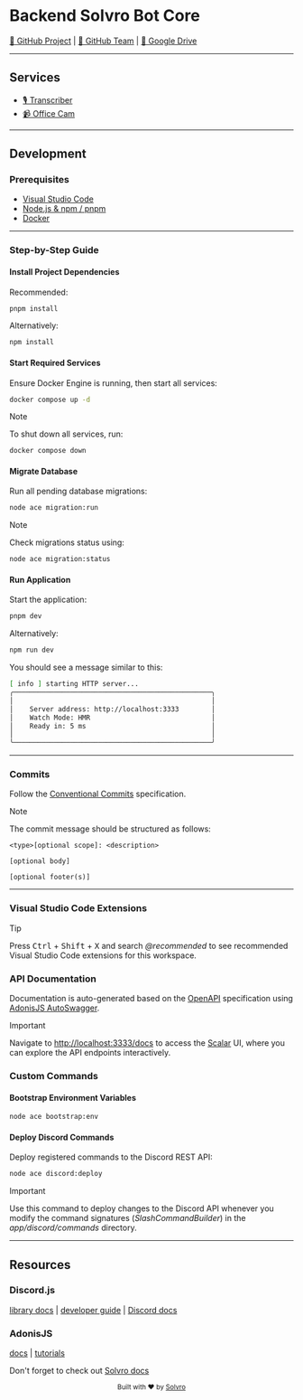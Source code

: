 # Backend Solvro Bot Core

[📂 GitHub Project](https://github.com/orgs/Solvro/projects/40) |
[👥 GitHub Team](https://github.com/orgs/Solvro/teams/solvro-bot) |
[💾 Google Drive](https://drive.google.com/drive/folders/1YeTG061qQ5Y9_eGXIXAa4POcpaZerIN5)

---

## Services

- [🎙️ Transcriber](https://github.com/Solvro/backend-solvro-bot-transcriber)
- [📹 Office Cam](https://github.com/Solvro/hardware-solvro-bot-office-cam)

---

## Development

### Prerequisites

- [Visual Studio Code](https://code.visualstudio.com/)
- [Node.js & npm / pnpm](https://nodejs.org/en/download)
- [Docker](https://www.docker.com/)

---

### Step-by-Step Guide

#### Install Project Dependencies

Recommended:

```bash
pnpm install
```

Alternatively:

```bash
npm install
```

#### Start Required Services

Ensure Docker Engine is running, then start all services:

```bash
docker compose up -d
```

> [!NOTE] 
> To shut down all services, run:
> ```bash
> docker compose down
> ```

#### Migrate Database

Run all pending database migrations:

```bash
node ace migration:run
```

> [!NOTE] 
> Check migrations status using:
> ```bash
> node ace migration:status
> ```

#### Run Application

Start the application:

```bash
pnpm dev
```

Alternatively:

```bash
npm run dev
```

You should see a message similar to this:

```bash
[ info ] starting HTTP server...
╭─────────────────────────────────────────────────╮
│                                                 │
│    Server address: http://localhost:3333        │
│    Watch Mode: HMR                              │
│    Ready in: 5 ms                               │
│                                                 │
╰─────────────────────────────────────────────────╯
```

---

### Commits

Follow the [Conventional Commits](https://www.conventionalcommits.org) specification.

> [!NOTE]
> The commit message should be structured as follows:
>
> ```
> <type>[optional scope]: <description>
>
> [optional body]
>
> [optional footer(s)]
> ```

---

### Visual Studio Code Extensions

> [!TIP]
> Press <kbd>Ctrl</kbd> + <kbd>Shift</kbd> + <kbd>X</kbd> and search _@recommended_ to see recommended Visual Studio Code extensions for this workspace.

### API Documentation

Documentation is auto-generated based on the [OpenAPI](https://www.openapis.org) specification using [AdonisJS AutoSwagger](https://github.com/ad-on-is/adonis-autoswagger).

> [!IMPORTANT]
> Navigate to [http://localhost:3333/docs](http://localhost:3333/docs) to access the [Scalar](https://scalar.com) UI, where you can explore the API endpoints interactively.

### Custom Commands

#### Bootstrap Environment Variables

```bash
node ace bootstrap:env
```

#### Deploy Discord Commands

Deploy registered commands to the Discord REST API:

```bash
node ace discord:deploy
```
> [!IMPORTANT]
> Use this command to deploy changes to the Discord API whenever you modify the command signatures (*SlashCommandBuilder*) in the *app/discord/commands* directory.
>

---

## Resources

### Discord.js

[library docs](https://discord.js.org/docs) |
[developer guide](https://discordjs.guide) |
[Discord docs](https://discord.com/developers/docs)

### AdonisJS

[docs](https://docs.adonisjs.com) |
[tutorials](https://adocasts.com)

Don't forget to check out [Solvro docs](https://docs.solvro.pl/)


<div align="center">
  <sub>Built with ❤︎ by <a href="https://solvro.pl">Solvro</a>
</div>
